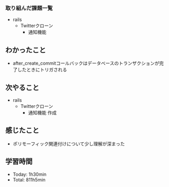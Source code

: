 ### 取り組んだ課題一覧
- rails
  - Twitterクローン
    - 通知機能
## わかったこと
- after_create_commitコールバックはデータベースのトランザクションが完了したときにトリガされる
## 次やること
- rails
  - Twitterクローン
    - 通知機能 作成
## 感じたこと
- ポリモーフィック関連付けについて少し理解が深まった
## 学習時間
- Today: 1h30min
- Total: 811h5min